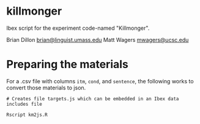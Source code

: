 # killmonger

Ibex script for the experiment code-named "Killmonger".

Brian Dillon <brian@linguist.umass.edu>
Matt Wagers <mwagers@ucsc.edu>

# Preparing the materials

For a .csv file with columns `itm`, `cond`, and `sentence`, the following works to convert those materials to json.

```
# Creates file targets.js which can be embedded in an Ibex data includes file

Rscript km2js.R
```
